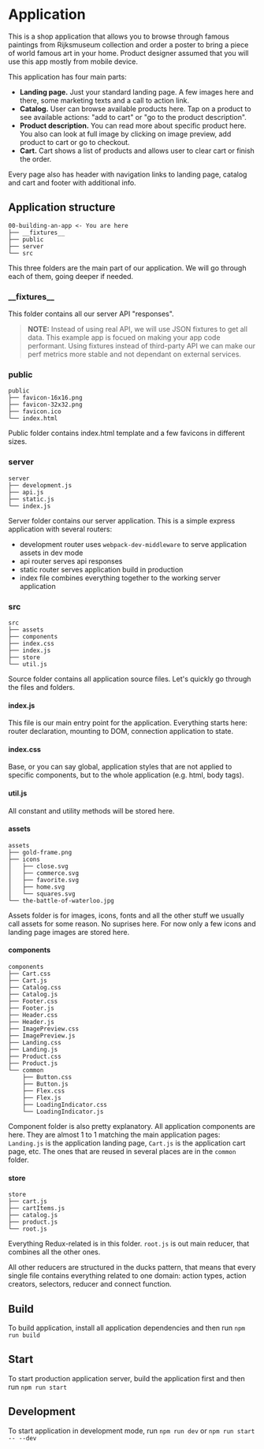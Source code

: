 # Application

This is a shop application that allows you to browse through famous paintings
from Rijksmuseum collection and order a poster to bring a piece of world famous
art in your home. Product designer assumed that you will use this app mostly
from mobile device.

This application has four main parts:

* **Landing page.** Just your standard landing page. A few images here and
  there, some marketing texts and a call to action link.
* **Catalog.** User can browse available products here. Tap on a product to see
  available actions: "add to cart" or "go to the product description".
* **Product description.** You can read more about specific product here. You
  also can look at full image by clicking on image preview, add product to cart
  or go to checkout.
* **Cart.** Cart shows a list of products and allows user to clear cart or
  finish the order.

Every page also has header with navigation links to landing page, catalog and
cart and footer with additional info.

## Application structure

```
00-building-an-app <- You are here
├── __fixtures__
├── public
├── server
└── src
```

This three folders are the main part of our application. We will go through each
of them, going deeper if needed.

### \_\_fixtures\_\_

This folder contains all our server API "responses".

> **NOTE:** Instead of using real API, we will use JSON fixtures to get all
> data. This example app is focued on making your app code performant. Using
> fixtures instead of third-party API we can make our perf metrics more stable
> and not dependant on external services.

### public

```
public
├── favicon-16x16.png
├── favicon-32x32.png
├── favicon.ico
└── index.html
```

Public folder contains index.html template and a few favicons in different
sizes.

### server

```
server
├── development.js
├── api.js
├── static.js
└── index.js
```

Server folder contains our server application. This is a simple express
application with several routers:

* development router uses `webpack-dev-middleware` to serve application assets
  in dev mode
* api router serves api responses
* static router serves application build in production
* index file combines everything together to the working server application

### src

```
src
├── assets
├── components
├── index.css
├── index.js
├── store
└── util.js
```

Source folder contains all application source files. Let's quickly go through
the files and folders.

#### index.js

This file is our main entry point for the application. Everything starts here:
router declaration, mounting to DOM, connection application to state.

#### index.css

Base, or you can say global, application styles that are not applied to specific
components, but to the whole application (e.g. html, body tags).

#### util.js

All constant and utility methods will be stored here.

#### assets

```
assets
├── gold-frame.png
├── icons
│   ├── close.svg
│   ├── commerce.svg
│   ├── favorite.svg
│   ├── home.svg
│   └── squares.svg
└── the-battle-of-waterloo.jpg
```

Assets folder is for images, icons, fonts and all the other stuff we usually
call assets for some reason. No suprises here. For now only a few icons and
landing page images are stored here.

#### components

```
components
├── Cart.css
├── Cart.js
├── Catalog.css
├── Catalog.js
├── Footer.css
├── Footer.js
├── Header.css
├── Header.js
├── ImagePreview.css
├── ImagePreview.js
├── Landing.css
├── Landing.js
├── Product.css
├── Product.js
└── common
    ├── Button.css
    ├── Button.js
    ├── Flex.css
    ├── Flex.js
    ├── LoadingIndicator.css
    └── LoadingIndicator.js
```

Component folder is also pretty explanatory. All application components are
here. They are almost 1 to 1 matching the main application pages: `Landing.js`
is the application landing page, `Cart.js` is the application cart page, etc.
The ones that are reused in several places are in the `common` folder.

#### store

```
store
├── cart.js
├── cartItems.js
├── catalog.js
├── product.js
└── root.js
```

Everything Redux-related is in this folder. `root.js` is out main reducer, that
combines all the other ones.

All other reducers are structured in the ducks pattern, that means that every
single file contains everything related to one domain: action types, action
creators, selectors, reducer and connect function.

## Build

To build application, install all application dependencies and then run
`npm run build`

## Start

To start production application server, build the application first and then run
`npm run start`

## Development

To start application in development mode, run `npm run dev` or
`npm run start -- --dev`
